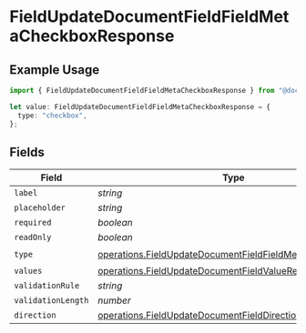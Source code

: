 # FieldUpdateDocumentFieldFieldMetaCheckboxResponse

## Example Usage

```typescript
import { FieldUpdateDocumentFieldFieldMetaCheckboxResponse } from "@documenso/sdk-typescript/models/operations";

let value: FieldUpdateDocumentFieldFieldMetaCheckboxResponse = {
  type: "checkbox",
};
```

## Fields

| Field                                                                                                                                | Type                                                                                                                                 | Required                                                                                                                             | Description                                                                                                                          |
| ------------------------------------------------------------------------------------------------------------------------------------ | ------------------------------------------------------------------------------------------------------------------------------------ | ------------------------------------------------------------------------------------------------------------------------------------ | ------------------------------------------------------------------------------------------------------------------------------------ |
| `label`                                                                                                                              | *string*                                                                                                                             | :heavy_minus_sign:                                                                                                                   | N/A                                                                                                                                  |
| `placeholder`                                                                                                                        | *string*                                                                                                                             | :heavy_minus_sign:                                                                                                                   | N/A                                                                                                                                  |
| `required`                                                                                                                           | *boolean*                                                                                                                            | :heavy_minus_sign:                                                                                                                   | N/A                                                                                                                                  |
| `readOnly`                                                                                                                           | *boolean*                                                                                                                            | :heavy_minus_sign:                                                                                                                   | N/A                                                                                                                                  |
| `type`                                                                                                                               | [operations.FieldUpdateDocumentFieldFieldMetaTypeCheckbox](../../models/operations/fieldupdatedocumentfieldfieldmetatypecheckbox.md) | :heavy_check_mark:                                                                                                                   | N/A                                                                                                                                  |
| `values`                                                                                                                             | [operations.FieldUpdateDocumentFieldValueResponse2](../../models/operations/fieldupdatedocumentfieldvalueresponse2.md)[]             | :heavy_minus_sign:                                                                                                                   | N/A                                                                                                                                  |
| `validationRule`                                                                                                                     | *string*                                                                                                                             | :heavy_minus_sign:                                                                                                                   | N/A                                                                                                                                  |
| `validationLength`                                                                                                                   | *number*                                                                                                                             | :heavy_minus_sign:                                                                                                                   | N/A                                                                                                                                  |
| `direction`                                                                                                                          | [operations.FieldUpdateDocumentFieldDirectionResponse](../../models/operations/fieldupdatedocumentfielddirectionresponse.md)         | :heavy_minus_sign:                                                                                                                   | N/A                                                                                                                                  |